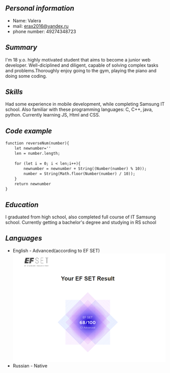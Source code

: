## _Personal information_

- Name: Valera
- mail: erax2016@yandex.ru
- phone number: 49274348723

## _Summary_

I'm 18 y.o. highly motivated student that aims to become a junior web developer. Well-diciplined and diligent, capable of solving complex tasks and problems.Thoroughly enjoy going to the gym, playing the piano and doing some coding.

## _Skills_

Had some experience in mobile development, while completing Samsung IT school. Also familiar with these programming languages: C, C++, java, python. Currently learning JS, Html and CSS.

## _Code example_

```
function reverseNum(number){
    let newnumber=''
    len = number.length;

    for (let i = 0; i < len;i++){
        newnumber = newnumber + String((Number(number) % 10));
        number = String(Math.floor(Number(number) / 10));
    }
    return newnumber
}
```

## _Education_

I graduated from high school, also completed full course of IT Samsung school. Currently getting a bachelor's degree and studying in RS school

## _Languages_

- English - Advanced(according to EF SET) ![eng sertificate](image-1.png)
- Russian - Native
